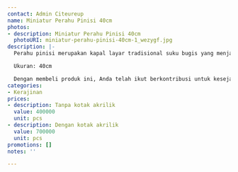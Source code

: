 ```yaml
---
contact: Admin Citeureup
name: Miniatur Perahu Pinisi 40cm
photos:
- description: Miniatur Perahu Pinisi 40cm
  photoURI: miniatur-perahu-pinisi-40cm-1_wezygf.jpg
description: |-
  Perahu pinisi merupakan kapal layar tradisional suku bugis yang menjadi kebanggaan bangsa Indonesia. Miniatur perahu pinisi ini dibuat menggunakan bahan dasar kayu yang diukir dan dibentuk dengan detail semirip mungkin dengan perahu aslinya. Sangat menarik dan cocok dipajang di ruangan Anda.

  Ukuran: 40cm

  Dengan membeli produk ini, Anda telah ikut berkontribusi untuk kesejahteraan kelompok masyarakat di desa kami.
categories:
- Kerajinan
prices:
- description: Tanpa kotak akrilik
  value: 400000
  unit: pcs
- description: Dengan kotak akrilik
  value: 700000
  unit: pcs
promotions: []
notes: ''

---
```

